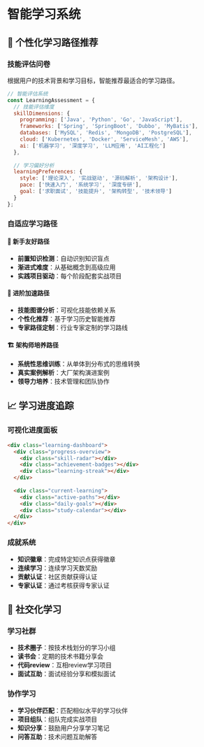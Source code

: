 # 智能学习系统

## 🧠 个性化学习路径推荐

### 技能评估问卷
根据用户的技术背景和学习目标，智能推荐最适合的学习路径。

```javascript
// 智能评估系统
const LearningAssessment = {
  // 技能评估维度
  skillDimensions: {
    programming: ['Java', 'Python', 'Go', 'JavaScript'],
    frameworks: ['Spring', 'SpringBoot', 'Dubbo', 'MyBatis'],
    databases: ['MySQL', 'Redis', 'MongoDB', 'PostgreSQL'],
    cloud: ['Kubernetes', 'Docker', 'ServiceMesh', 'AWS'],
    ai: ['机器学习', '深度学习', 'LLM应用', 'AI工程化']
  },
  
  // 学习偏好分析
  learningPreferences: {
    style: ['理论深入', '实战驱动', '源码解析', '架构设计'],
    pace: ['快速入门', '系统学习', '深度专研'],
    goal: ['求职面试', '技能提升', '架构转型', '技术领导']
  }
};
```

### 自适应学习路径

#### 🎯 新手友好路径
- **前置知识检测**：自动识别知识盲点
- **渐进式难度**：从基础概念到高级应用
- **实践项目驱动**：每个阶段配套实战项目

#### 🚀 进阶加速路径  
- **技能图谱分析**：可视化技能依赖关系
- **个性化推荐**：基于学习历史智能推荐
- **专家路径定制**：行业专家定制的学习路线

#### 🏗️ 架构师培养路径
- **系统性思维训练**：从单体到分布式的思维转换
- **真实案例解析**：大厂架构演进案例
- **领导力培养**：技术管理和团队协作

## 📈 学习进度追踪

### 可视化进度面板
```html
<div class="learning-dashboard">
  <div class="progress-overview">
    <div class="skill-radar"></div>
    <div class="achievement-badges"></div>
    <div class="learning-streak"></div>
  </div>
  
  <div class="current-learning">
    <div class="active-paths"></div>
    <div class="daily-goals"></div>
    <div class="study-calendar"></div>
  </div>
</div>
```

### 成就系统
- **知识徽章**：完成特定知识点获得徽章
- **连续学习**：连续学习天数奖励
- **贡献认证**：社区贡献获得认证
- **专家认证**：通过考核获得专家认证

## 🤝 社交化学习

### 学习社群
- **技术圈子**：按技术栈划分的学习小组
- **读书会**：定期的技术书籍分享会
- **代码review**：互相review学习项目
- **面试互助**：面试经验分享和模拟面试

### 协作学习
- **学习伙伴匹配**：匹配相似水平的学习伙伴
- **项目组队**：组队完成实战项目
- **知识分享**：鼓励用户分享学习笔记
- **问答互助**：技术问题互助解答
